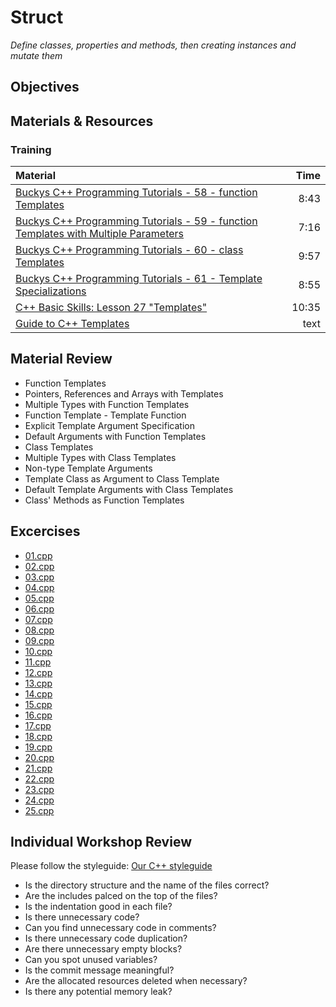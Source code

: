 # Struct
*Define classes, properties and methods, then creating instances and mutate them*

## Objectives

## Materials & Resources
### Training
| Material | Time |
|:---------|-----:|
| [Buckys C++ Programming Tutorials - 58 - function Templates](https://www.youtube.com/watch?v=W0aoAm6eYSk) | 8:43 |
| [Buckys C++ Programming Tutorials - 59 - function Templates with Multiple Parameters](https://www.youtube.com/watch?v=SeleR7PDs5Q) | 7:16 |
| [Buckys C++ Programming Tutorials - 60 - class Templates](https://www.youtube.com/watch?v=U2QvTsMvWmM) | 9:57 |
| [Buckys C++ Programming Tutorials - 61 - Template Specializations](https://www.youtube.com/watch?v=8kjVFp-Y4GA) | 8:55 |
| [C++ Basic Skills: Lesson 27 "Templates"](https://www.youtube.com/watch?v=BwOQqqRwgpA) | 10:35 |
| [Guide to C++ Templates](http://www.codeproject.com/Articles/257589/An-Idiots-Guide-to-Cplusplus-Templates-Part) | text |

## Material Review
 - Function Templates
 - Pointers, References and Arrays with Templates
 - Multiple Types with Function Templates
 - Function Template - Template Function
 - Explicit Template Argument Specification
 - Default Arguments with Function Templates
 - Class Templates
 - Multiple Types with Class Templates
 - Non-type Template Arguments
 - Template Class as Argument to Class Template
 - Default Template Arguments with Class Templates
 - Class' Methods as Function Templates

## Excercises
 - [01.cpp](workshop/01.cpp)
 - [02.cpp](workshop/02.cpp)
 - [03.cpp](workshop/03.cpp)
 - [04.cpp](workshop/04.cpp)
 - [05.cpp](workshop/05.cpp)
 - [06.cpp](workshop/06.cpp)
 - [07.cpp](workshop/07.cpp)
 - [08.cpp](workshop/08.cpp)
 - [09.cpp](workshop/09.cpp)
 - [10.cpp](workshop/10.cpp)
 - [11.cpp](workshop/11.cpp)
 - [12.cpp](workshop/12.cpp)
 - [13.cpp](workshop/13.cpp)
 - [14.cpp](workshop/14.cpp)
 - [15.cpp](workshop/15.cpp)
 - [16.cpp](workshop/16.cpp)
 - [17.cpp](workshop/17.cpp)
 - [18.cpp](workshop/18.cpp)
 - [19.cpp](workshop/19.cpp)
 - [20.cpp](workshop/20.cpp)
 - [21.cpp](workshop/21.cpp)
 - [22.cpp](workshop/22.cpp)
 - [23.cpp](workshop/23.cpp)
 - [24.cpp](workshop/24.cpp)
 - [25.cpp](workshop/25.cpp)


## Individual Workshop Review
Please follow the styleguide: [Our C++ styleguide](../../styleguide/cpp.md)

 - Is the directory structure and the name of the files correct?
 - Are the includes palced on the top of the files?
 - Is the indentation good in each file?
 - Is there unnecessary code?
 - Can you find unnecessary code in comments?
 - Is there unnecessary code duplication?
 - Are there unnecessary empty blocks?
 - Can you spot unused variables?
 - Is the commit message meaningful?
 - Are the allocated resources deleted when necessary?
 - Is there any potential memory leak?

